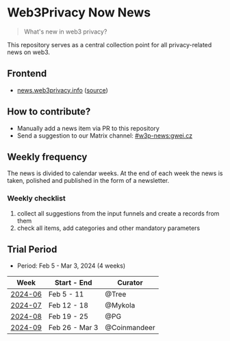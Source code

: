 # Web3Privacy Now News

> What's new in web3 privacy?

This repository serves as a central collection point for all privacy-related news on web3.

## Frontend

* [news.web3privacy.info](https://news.web3privacy.info/) ([source](https://github.com/web3privacy/news-app))

## How to contribute?

* Manually add a news item via PR to this repository
* Send a suggestion to our Matrix channel: [#w3p-news:gwei.cz](https://matrix.to/#/#w3p-news:gwei.cz)

## Weekly frequency

The news is divided to calendar weeks. At the end of each week the news is taken, polished and published in the form of a newsletter.

### Weekly checklist
1. collect all suggestions from the input funnels and create a records from them
2. check all items, add categories and other mandatory parameters

## Trial Period

* Period: Feb 5 - Mar 3, 2024 (4 weeks)

| Week | Start - End | Curator |
| --- | --- | --- |
| [2024-06](https://github.com/web3privacy/news/blob/main/src/2024/week06.yaml) | Feb 5 - 11 | @Tree |
| [2024-07](https://github.com/web3privacy/news/blob/main/src/2024/week07.yaml) | Feb 12 - 18 | @Mykola |
| [2024-08](https://github.com/web3privacy/news/blob/main/src/2024/week08.yaml) | Feb 19 - 25 | @PG |
| [2024-09](https://github.com/web3privacy/news/blob/main/src/2024/week09.yaml) | Feb 26 - Mar 3 | @Coinmandeer |
